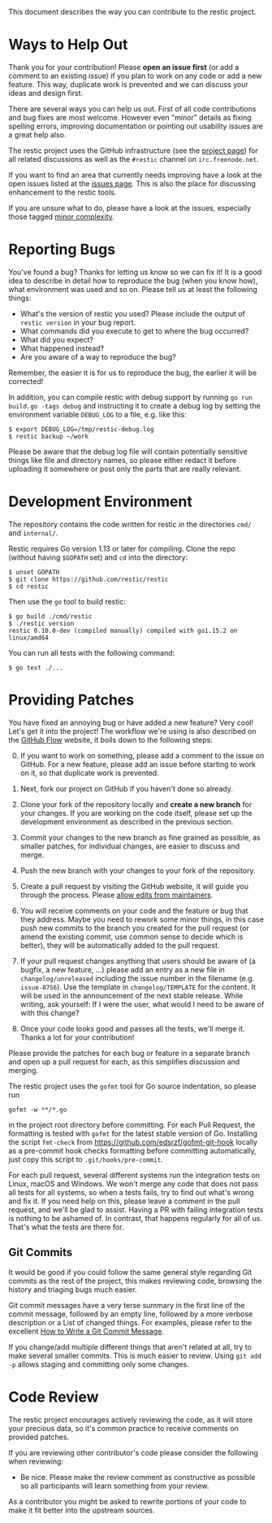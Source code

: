 This document describes the way you can contribute to the restic project.

Ways to Help Out
================

Thank you for your contribution! Please **open an issue first** (or add a
comment to an existing issue) if you plan to work on any code or add a new
feature. This way, duplicate work is prevented and we can discuss your ideas
and design first.

There are several ways you can help us out. First of all code contributions and
bug fixes are most welcome. However even "minor" details as fixing spelling
errors, improving documentation or pointing out usability issues are a great
help also.


The restic project uses the GitHub infrastructure (see the
[project page](https://github.com/restic/restic)) for all related discussions
as well as the `#restic` channel on `irc.freenode.net`.

If you want to find an area that currently needs improving have a look at the
open issues listed at the
[issues page](https://github.com/restic/restic/issues). This is also the place
for discussing enhancement to the restic tools.

If you are unsure what to do, please have a look at the issues, especially
those tagged
[minor complexity](https://github.com/restic/restic/labels/minor%20complexity).


Reporting Bugs
==============

You've found a bug? Thanks for letting us know so we can fix it! It is a good
idea to describe in detail how to reproduce the bug (when you know how), what
environment was used and so on. Please tell us at least the following things:

 * What's the version of restic you used? Please include the output of
   `restic version` in your bug report.
 * What commands did you execute to get to where the bug occurred?
 * What did you expect?
 * What happened instead?
 * Are you aware of a way to reproduce the bug?

Remember, the easier it is for us to reproduce the bug, the earlier it will be
corrected!

In addition, you can compile restic with debug support by running
`go run build.go -tags debug` and instructing it to create a debug
log by setting the environment variable `DEBUG_LOG` to a file, e.g. like this:

    $ export DEBUG_LOG=/tmp/restic-debug.log
    $ restic backup ~/work

Please be aware that the debug log file will contain potentially sensitive
things like file and directory names, so please either redact it before
uploading it somewhere or post only the parts that are really relevant.


Development Environment
=======================

The repository contains the code written for restic in the directories
`cmd/` and `internal/`.

Restic requires Go version 1.13 or later for compiling. Clone the repo (without
having `$GOPATH` set) and `cd` into the directory:

    $ unset GOPATH
    $ git clone https://github.com/restic/restic
    $ cd restic

Then use the `go` tool to build restic:

    $ go build ./cmd/restic
    $ ./restic version
    restic 0.10.0-dev (compiled manually) compiled with go1.15.2 on linux/amd64

You can run all tests with the following command:

    $ go test ./...

Providing Patches
=================

You have fixed an annoying bug or have added a new feature? Very cool! Let's
get it into the project! The workflow we're using is also described on the
[GitHub Flow](https://guides.github.com/introduction/flow/) website, it boils
down to the following steps:

 0. If you want to work on something, please add a comment to the issue on
    GitHub. For a new feature, please add an issue before starting to work on
    it, so that duplicate work is prevented.

 1. Next, fork our project on GitHub if you haven't done so already.

 2. Clone your fork of the repository locally and **create a new branch** for
    your changes. If you are working on the code itself, please set up the
    development environment as described in the previous section.

 3. Commit your changes to the new branch as fine grained as possible, as
    smaller patches, for individual changes, are easier to discuss and merge.

 4. Push the new branch with your changes to your fork of the repository.

 5. Create a pull request by visiting the GitHub website, it will guide you
    through the process. Please [allow edits from maintainers](https://help.github.com/en/github/collaborating-with-issues-and-pull-requests/allowing-changes-to-a-pull-request-branch-created-from-a-fork).

 6. You will receive comments on your code and the feature or bug that they
    address. Maybe you need to rework some minor things, in this case push new
    commits to the branch you created for the pull request (or amend the
    existing commit, use common sense to decide which is better), they will be
    automatically added to the pull request.

 7. If your pull request changes anything that users should be aware of
    (a bugfix, a new feature, ...) please add an entry as a new file in
    `changelog/unreleased` including the issue number in the filename (e.g.
    `issue-8756`). Use the template in `changelog/TEMPLATE` for the content.
    It will be used in the announcement of the next stable release. While
    writing, ask yourself: If I were the user, what would I need to be aware
    of with this change?

 8. Once your code looks good and passes all the tests, we'll merge it. Thanks
    a lot for your contribution!

Please provide the patches for each bug or feature in a separate branch and
open up a pull request for each, as this simplifies discussion and merging.

The restic project uses the `gofmt` tool for Go source indentation, so please
run

    gofmt -w **/*.go

in the project root directory before committing. For each Pull Request, the
formatting is tested with `gofmt` for the latest stable version of Go.
Installing the script `fmt-check` from https://github.com/edsrzf/gofmt-git-hook
locally as a pre-commit hook checks formatting before committing automatically,
just copy this script to `.git/hooks/pre-commit`.

For each pull request, several different systems run the integration tests on
Linux, macOS and Windows. We won't merge any code that does not pass all tests
for all systems, so when a tests fails, try to find out what's wrong and fix
it. If you need help on this, please leave a comment in the pull request, and
we'll be glad to assist. Having a PR with failing integration tests is nothing
to be ashamed of. In contrast, that happens regularly for all of us. That's
what the tests are there for.

Git Commits
-----------

It would be good if you could follow the same general style regarding Git
commits as the rest of the project, this makes reviewing code, browsing the
history and triaging bugs much easier.

Git commit messages have a very terse summary in the first line of the commit
message, followed by an empty line, followed by a more verbose description or a
List of changed things. For examples, please refer to the excellent [How to
Write a Git Commit Message](https://chris.beams.io/posts/git-commit/).

If you change/add multiple different things that aren't related at all, try to
make several smaller commits. This is much easier to review. Using `git add -p`
allows staging and committing only some changes.

Code Review
===========

The restic project encourages actively reviewing the code, as it will store
your precious data, so it's common practice to receive comments on provided
patches.

If you are reviewing other contributor's code please consider the following
when reviewing:

* Be nice. Please make the review comment as constructive as possible so all
  participants will learn something from your review.

As a contributor you might be asked to rewrite portions of your code to make it
fit better into the upstream sources.
